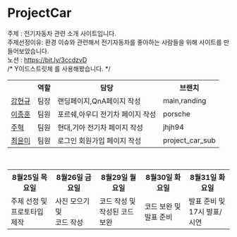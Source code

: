 # ProjectCar
주제 : 전기자동차 관련 소개 사이트입니다. <br>
주제선정이유: 환경 이슈와 관련해서 전기자동차를 좋아하는 사람들을 위해 사이트를 만들어보았습니다.<br>
노션 : https://bit.ly/3ccdzvD <br>
/* Y이드스트릿체 를 사용해봤습니다. */ <br>
<table>
 <tr>
   <th></th>
   <th>역할</th>
   <th>담당</th>
   <th>브랜치</th>
</tr>
 <tr>
   <td><a href="https://github.com/kanghyungyu3614">강현규<a/></td>
   <td>팀장</td>
   <td>랜딩페이지,QnA페이지 작성</td>
   <td>main,randing</td>
</tr>
  <tr>
   <td><a href="https://github.com/ljh0407">이종훈<a/></td>
   <td>팀원</td>
   <td>포르쉐,아우디 전기차 페이지 작성</td>
   <td>porsche</td>
</tr>
  <tr>
   <td><a href="https://github.com/Jooh94">주혁<a/></td>
   <td>팀원</td>
   <td>현대,기아 전기차 페이지 작성</td>
   <td>jhjh94 </td>
</tr>
  <tr>
   <td><a href="https://github.com/dive27">최윤미<a/></td>
   <td>팀원</td>
   <td>로그인 회원가입 페이지 작성</td>
   <td>project_car_sub</td>
</tr>
</table>
 <br>
 <table>
 <tr>
   <th>  8월25일 목요일  </th>
   <th>  8월26일 금요일  </th>
   <th>  8월29일 월요일  </th>
   <th>  8월30일 화요일  </th>
   <th>  8월31일 화요일  </th>
</tr>
 <tr>
   <td>주제 선정 및<br> 프로토타입 제작</td>
   <td>사진 모으기 및<br> 코드 작성</td>
   <td>코드 작성 및<br> 작성된 코드 보완</td>
   <td>코드 보완 및<br> 발표 준비</td>
   <td>발표 준비 및<br> 17시 발표/시연</td>
</tr>
</table>
 <br>





